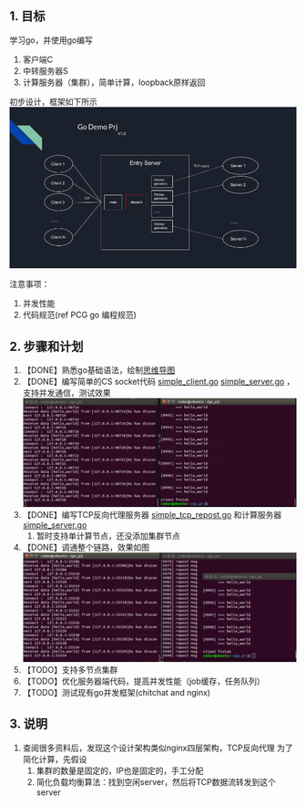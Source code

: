 ## 1. 目标
学习go，并使用go编写
1. 客户端C
2. 中转服务器S
3. 计算服务器（集群），简单计算，loopback原样返回

初步设计，框架如下所示
![go demo arch](./pic/go_demo_arch_v1.0.png)

注意事项：
1. 并发性能
2. 代码规范(ref PCG go 编程规范)

## 2. 步骤和计划
1. 【DONE】熟悉go基础语法，绘制[思维导图](./go_xmind.pdf)
2. 【DONE】编写简单的CS socket代码 [simple_client.go](./simple_client.go) [simple_server.go](./simple_server.go) ，支持并发通信，测试效果 ![simple_cs_go_v1.0.png](./pic/simple_cs_go_v1.0.png)
3. 【DONE】编写TCP反向代理服务器 [simple_tcp_repost.go](./simple_tcp_repost.go) 和计算服务器  [simple_server.go](./simple_server.go)  
	1. 暂时支持单计算节点，还没添加集群节点
4. 【DONE】调通整个链路，效果如图 ![simple_s_i_c_go_v1.1.png](./pic/simple_s_i_c_go_v1.1.png)
5. 【TODO】支持多节点集群
6. 【TODO】优化服务器端代码，提高并发性能（job缓存，任务队列）
7. 【TODO】测试现有go并发框架(chitchat and nginx)

## 3. 说明
1. 查阅很多资料后，发现这个设计架构类似nginx四层架构，TCP反向代理
为了简化计算，先假设
   1. 集群的数量是固定的，IP也是固定的，手工分配
   2. 简化负载均衡算法：找到空闲server，然后将TCP数据流转发到这个server
